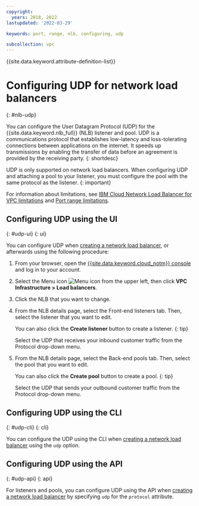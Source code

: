```yaml
---
copyright:
  years: 2018, 2022
lastupdated: '2022-03-29'

keywords: port, range, nlb, configuring, udp

subcollection: vpc
---
```


{{site.data.keyword.attribute-definition-list}}

# Configuring UDP for network load balancers
{: #nlb-udp}

You can configure the User Datagram Protocol (UDP) for the {{site.data.keyword.nlb_full}} (NLB) listener and pool. UDP is a communications protocol that establishes low-latency and loss-tolerating connections between applications on the internet. It speeds up transmissions by enabling the transfer of data before an agreement is provided by the receiving party.
{: shortdesc}

UDP is only supported on network load balancers. When configuring UDP and attaching a pool to your listener, you must configure the pool with the same protocol as the listener.
{: important}

For information about limitations, see [IBM Cloud Network Load Balancer for VPC limitations](/docs/vpc?topic=vpc-nlb-limitations) and [Port range limitations](/docs/vpc?topic=vpc-nlb-port-ranges&interface=ui#port-range-limitations).

## Configuring UDP using the UI
{: #udp-ui}
{: ui}

You can configure UDP when [creating a network load balancer](/docs/vpc?topic=vpc-nlb-ui-creating-network-load-balancer), or afterwards using the following procedure:

1. From your browser, open the [{{site.data.keyword.cloud_notm}} console](https://cloud.ibm.com) and log in to your account.

2. Select the Menu icon ![Menu icon](../../icons/icon_hamburger.svg) from the upper left, then click **VPC Infrastructure > Load balancers**.

3. Click the NLB that you want to change.

4. From the NLB details page, select the Front-end listeners tab. Then, select the listener that you want to edit.

   You can also click the **Create listener** button to create a listener.
   {: tip}

   Select the UDP that receives your inbound customer traffic from the Protocol drop-down menu.

5. From the NLB details page, select the Back-end pools tab. Then, select the pool that you want to edit.

   You can also click the **Create pool** button to create a pool.
   {: tip}

   Select the UDP that sends your outbound customer traffic from the Protocol drop-down menu.

## Configuring UDP using the CLI
{: #udp-cli}
{: cli}

You can configure the UDP using the CLI when [creating a network load balancer](/docs/vpc?topic=vpc-nlb-ui-creating-network-load-balancer&interface=cli) using the `udp` option.
 
## Configuring UDP using the API
{: #udp-api}
{: api}

For listeners and pools, you can configure UDP using the API when [creating a network load balancer](/docs/vpc?topic=vpc-nlb-ui-creating-network-load-balancer&interface=api) by specifying `udp` for the `protocol` attribute.

